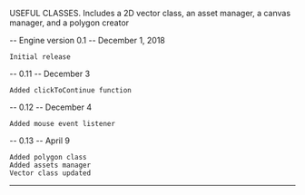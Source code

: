 USEFUL CLASSES.
Includes a 2D vector class, an asset manager, a canvas manager, and a polygon creator

-- Engine version 0.1 --
    December 1, 2018

    Initial release

-- 0.11 --
    December 3

    Added clickToContinue function

-- 0.12 --
    December 4

    Added mouse event listener

-- 0.13 --
    April 9

    Added polygon class
    Added assets manager
    Vector class updated
----------------------------------

    
